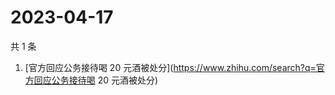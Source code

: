 # 2023-04-17

共 1 条

<!-- BEGIN -->
<!-- 最后更新时间 Mon Apr 17 2023 02:09:51 GMT+0800 (China Standard Time) -->

1. [官方回应公务接待喝 20
   元酒被处分](https://www.zhihu.com/search?q=官方回应公务接待喝 20 元酒被处分)

<!-- END -->
